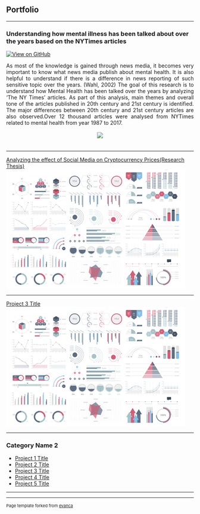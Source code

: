 ## Portfolio

---

### Understanding how mental illness has been talked about over the years based on the NYTimes articles 

[![View on GitHub](https://img.shields.io/badge/GitHub-View_on_GitHub-blue?logo=GitHub)](https://github.com/ruchilbarya/NYTimes-articles-mential-illness)

<div style="text-align: justify">As most of the knowledge is gained through news media, it becomes very important to know what news media publish about mental health. It is also helpful to understand if there is a difference in news reporting of such sensitive topic over the years. (Wahl, 2002)
The goal of this research is to understand how Mental Health has been talked over the years by analyzing ‘The NY Times’ articles. As part of this analysis, main themes and overall tone of the articles published in 20th century and 21st century is identified. The major differences between 20th century and 21st century articles are also observed.Over 12 thousand articles were analysed from NYTimes related to mental health from year 1987 to 2017.</div>
<br>
<center><img src="images/mentalillness"></center>
<br>

---
[Analyzing the effect of Social Media on Cryptocurrency Prices(Research Thesis)](/pdf/sample_presentation.pdf)
<img src="images/dummy_thumbnail.jpg?raw=true"/>

---
[Project 3 Title](http://example.com/)
<img src="images/dummy_thumbnail.jpg?raw=true"/>

---

### Category Name 2

- [Project 1 Title](http://example.com/)
- [Project 2 Title](http://example.com/)
- [Project 3 Title](http://example.com/)
- [Project 4 Title](http://example.com/)
- [Project 5 Title](http://example.com/)

---




---
<p style="font-size:11px">Page template forked from <a href="https://github.com/evanca/quick-portfolio">evanca</a></p>
<!-- Remove above link if you don't want to attibute -->
